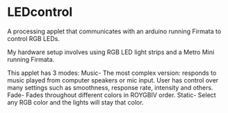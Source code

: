 # LEDcontrol

A processing applet that communicates with an arduino running Firmata to control RGB LEDs.

My hardware setup involves using RGB LED light strips and a Metro Mini running Firmata. 

This applet has 3 modes:
  Music- 
    The most complex version: responds to music played from computer speakers or mic input. User has control over many settings such as      smoothness, response rate, intensity and others.
  Fade- 
    Fades throughout different colors in ROYGBIV order.
  Static- 
    Select any RGB color and the lights will stay that color.
